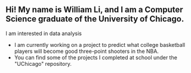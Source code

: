## Hi! My name is William Li, and I am a Computer Science graduate of the University of Chicago.

I am interested in data analysis 
- I am currently working on a project to predict what college basketball players will become good three-point shooters in the NBA.
- You can find some of the projects I completed at school under the "UChicago" repository.

<!--
**w-w-li/w-w-li** is a ✨ _special_ ✨ repository because its `README.md` (this file) appears on your GitHub profile.

Here are some ideas to get you started:

- 🔭 I’m currently working on ...
- 🌱 I’m currently learning ...
- 👯 I’m looking to collaborate on ...
- 🤔 I’m looking for help with ...
- 💬 Ask me about ...
- 📫 How to reach me: ...
- 😄 Pronouns: ...
- ⚡ Fun fact: ...
-->

